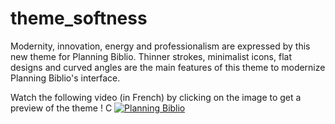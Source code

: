 # theme_softness

Modernity, innovation, energy and professionalism are expressed by this new theme for Planning Biblio.
Thinner strokes, minimalist icons, flat designs and curved angles are the main features of this theme to modernize Planning Biblio's interface.

Watch the following video (in French) by clicking on the image to get a preview of the theme ! C
[![Planning Biblio](http://img.youtube.com/vi/TRYpmR6k_bw/0.jpg)](http://www.youtube.com/watch?v=TRYpmR6k_bw "Démo thème")
